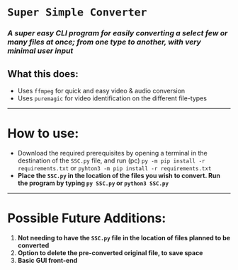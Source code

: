 # `Super Simple Converter`

### *A super easy CLI program for easily converting a select few or many files at once; from one type to another, with very minimal user input* 

## What this does:
- Uses `ffmpeg` for quick and easy video & audio conversion
- Uses `puremagic` for video identification on the different file-types 
---
# How to use:
- Download the required prerequisites by opening a terminal in the destination of the `SSC.py` file, and run (pc) `py -m pip install -r requirements.txt` or `pyhton3 -m pip install -r requirements.txt`
- **Place the `SSC.py` in the location of the files you wish to convert. Run the program by typing `py SSC.py` or `python3 SSC.py`** 
---
# Possible Future Additions:
1. **Not needing to have the `SSC.py` file in the location of files planned to be converted**
2. **Option to delete the pre-converted original file, to save space**
3. **Basic GUI front-end**